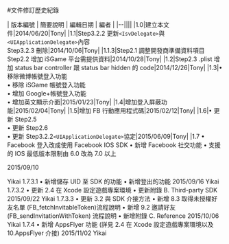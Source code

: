 #文件修訂歷史紀錄

| 版本編號 | 簡要說明 | 編輯日期 | 編者 |
|--||||
|1.0|建立本文件|2014/06/20|Tony|
|1.1|Step3.2.2 更新`<IsvDelegate>`與 `<UIApplicationDelegate>`內容 <br>Step3.2.3 刪除|2014/10/06|Tony|
|1.1.3|Step2.1 調整開發商準備資料項目 <br>Step2.2 增加 iSGame 平台需提供資料|2014/10/28|Tony|
|1.2|Step2.3 .plist 增加 status bar controller 跟 status bar hidden 的 code|2014/12/26|Tony|
|1.3|• 移除微博帳號登入功能<br>• 移除 iSGame 帳號登入功能 <br>• 增加 Google+帳號登入功能 <br>• 增加英文顯示介面|2015/01/23|Tony|
|1.4|增加登入屏蔽功能|2015/02/04|Tony|
|1.5|增加 FB 行動應用程式碼|2015/02/12|Tony|
|1.6|• 更新 Step2.5<br>• 更新 Step2.6<br>• 更新 Step3.2.2`<UIApplicationDelegate>`協定|2015/06/09|Tony|
|1.7
• Facebook 登入改成使用 Facebook IOS SDK • 新增 Facebook 社交功能
• 支援的 IOS 最低版本限制由 6.0 改為 7.0 以上
 
2015/09/10
 
Yikai
1.7.3.1
• 新增儲存 UID 至 SDK 的功能 • 新增登出的功能
2015/09/16
Yikai
1.7.3.2
• 更新 2.4 在 Xcode 設定遊戲專案環境 • 更新附錄 B. Third-party SDK
2015/09/22
Yikai
1.7.3.3
• 更新 3.2 與 SDK 介接方法
• 新增 8.3 取得未授權好友名單
(FB_fetchInvitableToken)流程說明
• 新增 9.2 邀請好友(FB_sendInvitationWithToken)
流程說明
• 新增附錄 C. Reference
2015/10/06
Yikai
1.7.4
• 新增 AppsFlyer 功能
(詳見 2.4 在 Xcode 設定遊戲專案環境以及 10.AppsFlyer 介接)
2015/11/02
Yikai